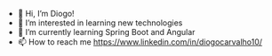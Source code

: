 - 👋 Hi, I’m Diogo!
- 👀 I’m interested in learning new technologies 
- 🌱 I’m currently learning Spring Boot and Angular
- 📫 How to reach me https://www.linkedin.com/in/diogocarvalho10/

<!---
diogocarvalho10/diogocarvalho10 is a ✨ special ✨ repository because its `README.md` (this file) appears on your GitHub profile.
You can click the Preview link to take a look at your changes.
--->
